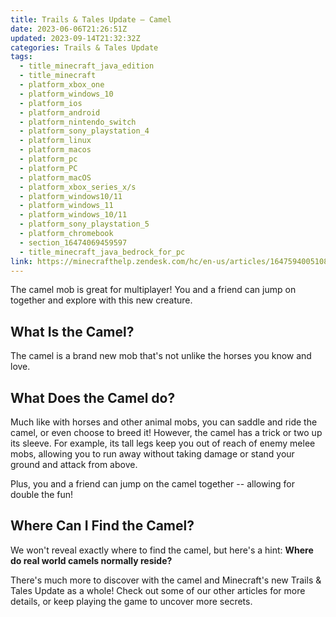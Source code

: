 ```yaml
---
title: Trails & Tales Update – Camel
date: 2023-06-06T21:26:51Z
updated: 2023-09-14T21:32:32Z
categories: Trails & Tales Update
tags:
  - title_minecraft_java_edition
  - title_minecraft
  - platform_xbox_one
  - platform_windows_10
  - platform_ios
  - platform_android
  - platform_nintendo_switch
  - platform_sony_playstation_4
  - platform_linux
  - platform_macos
  - platform_pc
  - platform_PC
  - platform_macOS
  - platform_xbox_series_x/s
  - platform_windows10/11
  - platform_windows_11
  - platform_windows_10/11
  - platform_sony_playstation_5
  - platform_chromebook
  - section_16474069459597
  - title_minecraft_java_bedrock_for_pc
link: https://minecrafthelp.zendesk.com/hc/en-us/articles/16475940051085-Trails-Tales-Update-Camel
---
```


The camel mob is great for multiplayer! You and a friend can jump on together and explore with this new creature.

## What Is the Camel?

The camel is a brand new mob that's not unlike the horses you know and love.

## What Does the Camel do?

Much like with horses and other animal mobs, you can saddle and ride the camel, or even choose to breed it! However, the camel has a trick or two up its sleeve. For example, its tall legs keep you out of reach of enemy melee mobs, allowing you to run away without taking damage or stand your ground and attack from above.

Plus, you and a friend can jump on the camel together -- allowing for double the fun!

## Where Can I Find the Camel?

We won't reveal exactly where to find the camel, but here's a hint: **Where do real world camels normally reside?**

There's much more to discover with the camel and Minecraft's new Trails & Tales Update as a whole! Check out some of our other articles for more details, or keep playing the game to uncover more secrets.
